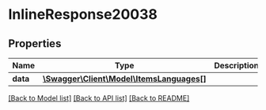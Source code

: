 # InlineResponse20038

## Properties
Name | Type | Description | Notes
------------ | ------------- | ------------- | -------------
**data** | [**\Swagger\Client\Model\ItemsLanguages[]**](ItemsLanguages.md) |  | [optional] 

[[Back to Model list]](../../README.md#documentation-for-models) [[Back to API list]](../../README.md#documentation-for-api-endpoints) [[Back to README]](../../README.md)

